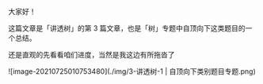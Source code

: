 

大家好！ 

这篇文章是「讲透树」的第 3 篇文章，也是「树」专题中自顶向下这类题目的一个总结。

还是直观的先看看咱们进度，当然是我这边有所拖沓了

![image-20210725010753480](./img/3-讲透树-1 | 自顶向下类别题目专题.png)